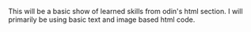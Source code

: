 This will be a basic show of learned skills from odin's html section.
I will primarily be using basic text and image based html code.